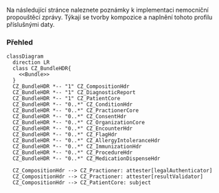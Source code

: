 Na následující stránce naleznete poznámky k implementaci nemocniční propouštěcí zprávy. Týkají se tvorby kompozice a naplnění tohoto profilu příslušnými daty.

### Přehled

```mermaid
classDiagram
  direction LR
  class CZ_BundleHDR{
    <<Bundle>>
  }
  CZ_BundleHDR *-- "1" CZ_CompositionHdr
  CZ_BundleHDR *-- "1" CZ_DiagnosticReport
  CZ_BundleHDR *-- "1" CZ_PatientCore
  CZ_BundleHDR *-- "0..*" CZ_ConditionHdr
  CZ_BundleHDR *-- "0..*" CZ_PractionerCore
  CZ_BundleHDR *-- "0..*" CZ_ConsentHdr
  CZ_BundleHDR *-- "0..*" CZ_OrganizationCore
  CZ_BundleHDR *-- "0..*" CZ_EncounterHdr
  CZ_BundleHDR *-- "0..*" CZ_FlagHdr
  CZ_BundleHDR *-- "0..*" CZ_AllergyIntoleranceHdr
  CZ_BundleHDR *-- "0..*" CZ_ImmunizationHdr
  CZ_BundleHDR *-- "0..*" CZ_ProcedureHdr
  CZ_BundleHDR *-- "0..*" CZ_MedicationDispenseHdr

  CZ_CompositionHdr --> CZ_Practioner: attester[legalAuthenticator]
  CZ_CompositionHdr --> CZ_Practioner: attester[resultValidator]
  CZ_CompositionHdr --> CZ_PatientCore: subject

```

